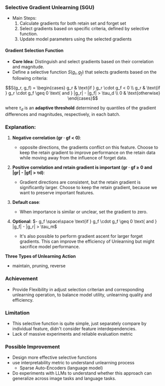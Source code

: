 ### **Selective Gradient Unlearning (SGU)**

- Main Steps:
	1. Calculate gradients for both retain set and forget set
	2. Select gradients based on specific criteria, defined by selective function.
	3. Update model parameters using the selected gradients

#### **Gradient Selection Function**

- **Core Idea**: Distinguish and select gradients based on their correlation and magnitude.
- Define a selective function $S(g_r, g_f)$ that selects gradients based on the following criteria:

$$S(g_r, g_f) = \begin{cases}
    g_r & \text{if } g_r \cdot g_f < 0 \\
    g_r & \text{if } g_r \cdot g_f \geq 0 \text{ and } |g_r| - |g_f| > \tau_d \\
    0 & \text{otherwise}
\end{cases}$$

where $\tau_d$ is an **adaptive threshold** determined by quantiles of the gradient differences and magnitudes, respectively, in each batch.

### Explanation:
1. **Negative correlation (gr · gf < 0)**:
   - opposite directions, the gradients conflict on this feature. Choose to keep the retain gradient to improve performance on the retain data while moving away from the influence of forget data.

2. **Positive correlation and retain gradient is important (gr · gf ≥ 0 and |gr| - |gf| > τd)**:
   - Gradient directions are consistent, but the retain gradient is significantly larger. Choose to keep the retain gradient, because we want to preserve important features.

3. **Default case**:
   - When importance is similar or unclear, set the gradient to zero.

4. **Optional**:
   $- g_f \space\space \text{if } g_f \cdot g_f \geq 0 \text{ and } |g_f| - |g_r| > \tau_m$
   - It's also possible to perform gradient ascent for larger forget gradients. This can improve the efficiency of Unlearning but might sacrifice model performance.

**Three Types of Unlearning Action**
- maintain, pruning, reverse


### Achievement  

- Provide Flexibility in adjust selection criterian and corresponding unlearning operation, to balance model utility, unlearning quality and efficiency.

### Limitation

- This selective function is quite simple, just separately compare by individual feature, didn't consider feature interdependencies.
- Lack of massive experiments and reliable evaluation metric

### Possible Improvement

- Design more effective selective functions
- use interpretability metric to understand unlearning process
	- Sparse Auto-Encoders (language model)  
- Do experiments with LLMs to understand whether this approach can generalize across image tasks and language tasks.